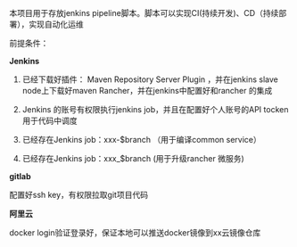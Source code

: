 本项目用于存放jenkins pipeline脚本。脚本可以实现CI(持续开发)、CD（持续部署），实现自动化运维

前提条件：

**Jenkins** 
1. 已经下载好插件：
    Maven Repository Server Plugin ，并在jenkins slave node上下载好maven
    Rancher，并在jenkins中配置好和rancher 的集成

2. Jenkins 的账号有权限执行jenkins job，并且在配置好个人账号的API tocken用于代码中调度
3. 已经存在Jenkins job：xxx-$branch （用于编译common service）
4. 已经存在Jenkins job：xxx_$branch (用于升级rancher 微服务)

**gitlab**

配置好ssh key，有权限拉取git项目代码

**阿里云**

docker login验证登录好，保证本地可以推送docker镜像到xx云镜像仓库